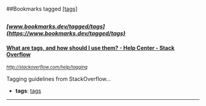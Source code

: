 ##Bookmarks tagged [[tags]](https://www.bookmarks.dev?q=[tags])

_<sup><sup>[www.bookmarks.dev/tagged/tags](https://www.bookmarks.dev/tagged/tags)</sup></sup>_
---
#### [What are tags, and how should I use them? - Help Center - Stack Overflow](http://stackoverflow.com/help/tagging)
_<sup>http://stackoverflow.com/help/tagging</sup>_

Tagging guidelines from StackOverflow...
* **tags**: [tags](../tagged/tags.md)
---
